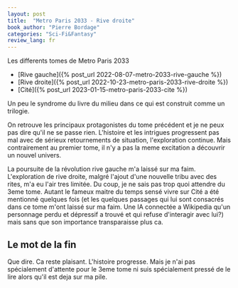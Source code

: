 ```yaml
---
layout: post
title:  "Metro Paris 2033 - Rive droite"
book_author: "Pierre Bordage"
categories: "Sci-Fi&Fantasy"
review_lang: fr
---
```


Les differents tomes de Metro Paris 2033
- [Rive gauche]({% post_url 2022-08-07-metro-2033-rive-gauche %})
- [Rive droite]({% post_url 2022-10-23-metro-paris-2033-rive-droite %})
- [Cité]({% post_url 2023-01-15-metro-paris-2033-cite %})

Un peu le syndrome du livre du milieu dans ce qui est construit comme un trilogie.

On retrouve les principaux protagonistes du tome précédent et je ne peux pas dire qu'il ne se passe rien. L'histoire et les intrigues progressent pas mal avec de sérieux retournements de situation, l'exploration continue. Mais contrairement au premier tome, il n'y a pas la meme excitation a découvrir un nouvel univers.

La poursuite de la révolution rive gauche m'a laissé sur ma faim. L'exploration de rive droite, malgré l'ajout d'une nouvelle tribu avec des rites, m'a eu l'air tres limitée. Du coup, je ne sais pas trop quoi attendre du 3eme tome. Autant le fameux maitre du temps sensé vivre sur Cité a été mentionné quelques fois (et les quelques passages qui lui sont consacrés dans ce tome m'ont laissé sur ma faim. Une IA connectée a Wikipedia qu'un personnage perdu et dépressif a trouvé et qui refuse d'interagir avec lui?) mais sans que son importance transparaisse plus ca.

## Le mot de la fin

Que dire. Ca reste plaisant. L'histoire progresse. Mais je n'ai pas spécialement d'attente pour le 3eme tome ni suis spécialement pressé de le lire alors qu'il est deja sur ma pile.